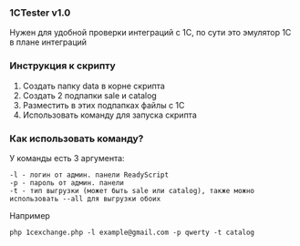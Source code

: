 <h3>1CTester v1.0</h3>
<p>Нужен для удобной проверки интеграций с 1С, по сути это эмулятор 1С в плане интеграций</p>
<h3>Инструкция к скрипту</h3>
<ol>
<li>Создать папку data в корне скрипта</li>
<li>Создать 2 подпапки sale и catalog</li>
<li>Разместить в этих подпапках файлы с 1С</li>
<li>Использовать команду для запуска скрипта</li>
</ol>
<h3>Как использовать команду?</h3>
<p>У команды есть 3 аргумента:</p>
<code>-l - логин от админ. панели ReadyScript</code> <br/>
<code>-p - пароль от админ. панели</code> <br/>
<code>-t - тип выгрузки (может быть sale или catalog), также можно использовать --all для выгрузки обоих</code>
<p>Например</p>
<code>php 1cexchange.php -l example@gmail.com -p qwerty -t catalog</code><br/>
